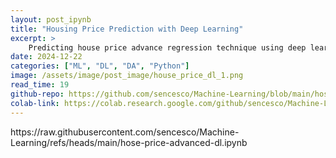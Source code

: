 ```yaml
---
layout: post_ipynb
title: "Housing Price Prediction with Deep Learning"
excerpt: >
    Predicting house price advance regression technique using deep learning with tensorflow and keras.
date: 2024-12-22
categories: ["ML", "DL", "DA", "Python"]
image: /assets/image/post_image/house_price_dl_1.png
read_time: 19
github-repo: https://github.com/sencesco/Machine-Learning/blob/main/hose-price-advanced-dl.ipynb
colab-link: https://colab.research.google.com/github/sencesco/Machine-Learning/blob/main/hose-price-advanced-dl.ipynb
---
```


<div id="notebook-content">
    https://raw.githubusercontent.com/sencesco/Machine-Learning/refs/heads/main/hose-price-advanced-dl.ipynb
</div>